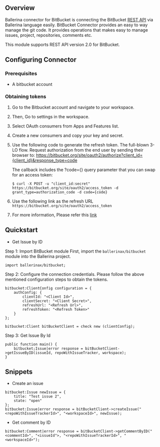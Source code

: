 ## Overview
Ballerina connector for BitBucket is connecting the BitBucket [REST API](https://developer.atlassian.com/bitbucket/api/2/reference/) via Ballerina language easily. BitBucket Connector provides an easy to way manage the git code. It provides operations that 
makes easy to manage issues, project, repositories, comments etc.

This module supports REST API version 2.0 for BitBucket.
 
## Configuring Connector

### Prerequisites
- A bitbucket account

### Obtaining tokens
1. Go to the Bitbucket account and navigate to your workspace.
2. Then, Go to settings in the workspace.
3. Select OAuth consumers from Apps and Features list.
4. Create a new consumers and copy your key and secret.
5. Use the following code to generate the refresh token. The full-blown 3-LO flow. Request authorization from the end user by sending their browser to:
    https://bitbucket.org/site/oauth2/authorize?client_id={client_id}&response_type=code

    The callback includes the ?code={} query parameter that you can swap for an access token:
    ```
    $ curl -X POST -u "client_id:secret" https://bitbucket.org/site/oauth2/access_token -d grant_type=authorization_code -d code={code}
    ```

6. Use the following link as the refresh URL
    `https://bitbucket.org/site/oauth2/access_token`

7. For more information, Please refer this [link](https://developer.atlassian.com/bitbucket/api/2/reference/?utm_source=%2Fbitbucket%2Fapi%2F2%2Freference&utm_medium=302)
 
## Quickstart

* Get Issue by ID

Step 1: Import BitBucket module
First, import the `ballerinax/bitbucket` module into the Ballerina project.
```ballerina
import ballerinax/bitbucket;
```
Step 2: Configure the connection credentials.
Please follow the above mentioned configuration steps to obtain the tokens.
```ballerina
bitbucket:ClientConfig configuration = {
    authConfig: {
        clientId: "<Client Id>",
        clientSecret: "<Client Secret>",
        refreshUrl: "<Refresh Url>",
        refreshToken: "<Refresh Token>"
    }
};

bitbucket:Client bitBucketClient = check new (clientConfig);

```
Step 3: Get Issue By Id

```ballerina
public function main() {
    bitbucket;Issue|error response = bitBucketClient->getIssueByID(issueId, repoWithIssueTracker, workspace);
}
``` 

## Snippets

* Create an issue
```ballerina
bitbucket:Issue newIssue = {
    title: "Test issue 2",
    state: "open"
};
bitbucket:Issue|error response = bitBucketClient->createIssue("<repoWithIssueTrackerId>", "<workspaceId>", newIssue);
```

* Get comment by ID

```ballerina
bitbucket:Comment|error response = bitBucketClient->getCommentByID("<commentId>", "<issueId">, "<repoWithIssueTrackerId>", "<workspaceId>");
```